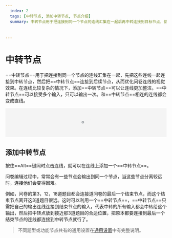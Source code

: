 ```yaml
---
  index: 2
  tags: [中转节点, 添加中转节点, 节点介绍]
  summary: 中转节点用于把连接到同一个节点的连线汇集在一起后再中转连接到目标节点，使问卷画布更为简洁清晰。


---
```







# 中转节点

==中转节点==用于把连接到同一个节点的连线汇集在一起，先把这些连线一起连接到中转节点，然后把==中转节点==连接到后续节点，从而优化问卷连线的视觉效果。在连线比较复杂的情况下，添加==中转节点==可以让连线更加整洁。==中转节点==可以接受多个输入，只可以输出一次。和==中转节点==相连的连线都会变成直线。

<img src='../assets/otherNodes/02breakpoint/node.png'>

## 添加中转节点

按住==Alt==键同时点击连线，就可以在连线上添加一个==中转节点==。

问卷编辑过程中，常常会有一些节点会输出到同一个节点，当这些节点分离较远时，连接他们会变得困难。

例如，问卷的第3，12，18道题目都会连接道问卷的最后一个结束节点，而这个结束节点离开这3道题目很远。这时可以利用一个==中转节点==，==中转节点==只需把自己的输出连线连接到结束节点的输入，代表中转的所有输入都会中转给这个输出，然后把中转点放到接近那3道题目的合适位置，把原本都要连接到最后一个结束节点的连线都连接到中转节点就行了。

> 不同题型或功能节点共有的通用设置在[通用设置](../../11nodeSettings/concept.md)中有完整说明。
